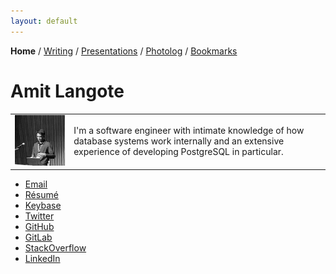 ```yaml
---
layout: default
---
```

<b>Home</b> / <a href="https://amitlan.github.io/writing">Writing</a> / <a href="https://amitlan.github.io/talks">Presentations</a> / <a href="https://amitlan.github.io/photolog">Photolog</a> / <a href="https://amitlan.github.io/bookmarks">Bookmarks</a>
<h1>Amit Langote</h1>
<table>
 <tr>
  <td>
   <img src="files/me.jpg" alt="hi" class="inline"/>
  </td>
  <td>
   <p>I'm a software engineer with intimate knowledge of how database systems work internally and an extensive experience of developing PostgreSQL in particular.</p>
  </td>
 </tr>
</table>
<ul>
 <li><a href="mailto:amitlangote09@gmail.com">Email</a></li>
 <li><a href="https://s3-ap-northeast-1.amazonaws.com/amitlan.com/files/resume.pdf">Résumé</a></li>
 <li><a href="https://keybase.io/amitlan">Keybase</a></li>
 <li><a href="https://twitter.com/amitlan">Twitter</a></li>
 <li><a href="https://github.com/amitlan">GitHub</a></li>
 <li><a href="https://gitlab.com/amitlan">GitLab</a></li>
 <li><a href="https://stackoverflow.com/users/683402">StackOverflow</a></li>
 <li><a href="https://linkedin.com/in/amitlan">LinkedIn</a></li>
</ul>
